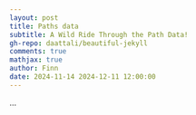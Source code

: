 ```yaml
---
layout: post
title: Paths data
subtitle: A Wild Ride Through the Path Data!
gh-repo: daattali/beautiful-jekyll
comments: true
mathjax: true
author: Finn
date: 2024-11-14 2024-12-11 12:00:00
---
```


...

